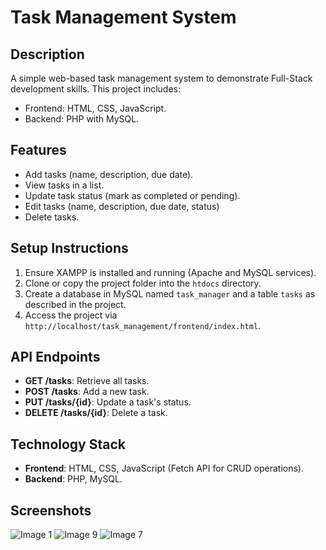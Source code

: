 # Task Management System

## Description
A simple web-based task management system to demonstrate Full-Stack development skills. This project includes:
- Frontend: HTML, CSS, JavaScript.
- Backend: PHP with MySQL.

## Features
- Add tasks (name, description, due date).
- View tasks in a list.
- Update task status (mark as completed or pending).
- Edit tasks (name, description, due date, status)
- Delete tasks.

## Setup Instructions
1. Ensure XAMPP is installed and running (Apache and MySQL services).
2. Clone or copy the project folder into the `htdocs` directory.
3. Create a database in MySQL named `task_manager` and a table `tasks` as described in the project.
4. Access the project via `http://localhost/task_management/frontend/index.html`.

## API Endpoints
- **GET /tasks**: Retrieve all tasks.
- **POST /tasks**: Add a new task.
- **PUT /tasks/{id}**: Update a task's status.
- **DELETE /tasks/{id}**: Delete a task.

## Technology Stack
- **Frontend**: HTML, CSS, JavaScript (Fetch API for CRUD operations).
- **Backend**: PHP, MySQL.
  
## Screenshots
![Image 1](https://github.com/user-attachments/assets/9f53b88b-606e-4cf0-a253-c34091d91235)
![Image 9](https://github.com/user-attachments/assets/04bfab1b-1866-4de8-a50c-c3213f5bc6cd)
![Image 7](https://github.com/user-attachments/assets/cad7ff7f-e89a-49a6-99d9-28e8e02e38b8)

